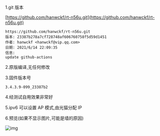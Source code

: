 1.git 版本

[https://github.com/hanwckf/rt-n56u.git](https://github.com/hanwckf/rt-n56u.git)

```
https://github.com/hanwckf/rt-n56u.git
版本: 23387b278a7cf728748af606760758f5d59d1451
作者: hanwckf <hanwckf@vip.qq.com>
日期: 2021/6/14 22:09:35
信息:
update github-actions
```

2.原版编译,无任何修改

3.固件版本号

```
3.4.3.9-099_23387b2
```

4.经测试自用效果非常好

5.ipv6 可以设置 AP 模式,由光猫分配 IP

6.预览(如果不显示图片,可能是墙的原因)

![img](https://github.com/tick-guo/router-rom/blob/main/padavan-hanwckf/2021.09.23/AP-IPV6.JPG)

